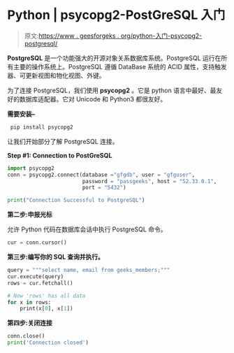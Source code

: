 # Python | psycopg2-PostGreSQL 入门

> 原文:[https://www . geesforgeks . org/python-入门-psycopg2-postgresql/](https://www.geeksforgeeks.org/python-getting-started-with-psycopg2-postgresql/)

**PostgreSQL** 是一个功能强大的开源对象关系数据库系统。PostgreSQL 运行在所有主要的操作系统上。PostgreSQL 遵循 DataBase 系统的 ACID 属性，支持触发器、可更新视图和物化视图、外键。

为了连接 PostgreSQL，我们使用 **psycopg2** 。它是 python 语言中最好、最友好的数据库适配器。它对 Unicode 和 Python3 都很友好。

**需要安装–**

```py
 pip install psycopg2 
```

让我们开始部分了解 PostgreSQL 连接。

**Step #1: Connection to PostGreSQL**

```py
import psycopg2
conn = psycopg2.connect(database ="gfgdb", user = "gfguser",
                        password = "passgeeks", host = "52.33.0.1", 
                        port = "5432")

print("Connection Successful to PostgreSQL")
```

**第二步:申报光标**

允许 Python 代码在数据库会话中执行 PostgreSQL 命令。

```py
cur = conn.cursor()
```

**第三步:编写你的 SQL 查询并执行。**

```py
query = """select name, email from geeks_members;"""
cur.execute(query)
rows = cur.fetchall()

# Now 'rows' has all data
for x in rows:
    print(x[0], x[1])
```

**第四步:关闭连接**

```py
conn.close()
print('Connection closed')
```